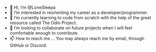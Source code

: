 - 👋 Hi, I’m @LoneSleepa
- 👀 I’m interested in reorienting my career as a developer/programmer. 
- 🌱 I’m currently learning to code from scratch with the help of the great resource called The Odin Project. 
- 💞️ I’m looking to collaborate on future projects when I will feel comfortable enough to contribute. 
- 📫 How to reach me ... You may always reach me by email, through GitHub or Discord. 

<!---
LoneSleepa/LoneSleepa is a ✨ special ✨ repository because its `README.md` (this file) appears on your GitHub profile.
You can click the Preview link to take a look at your changes.
--->
